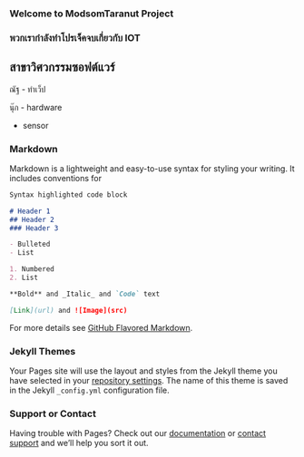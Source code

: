 ### Welcome to ModsomTaranut Project

### พวกเรากำลังทำโปรเจ็คจบเกี่ยวกับ IOT 
## สาขาวิศวกรรมซอฟต์แวร์

ณัฐ - ทำเว็ป

นุ๊ก - hardware
   - sensor


### Markdown

Markdown is a lightweight and easy-to-use syntax for styling your writing. It includes conventions for

```markdown
Syntax highlighted code block

# Header 1
## Header 2
### Header 3

- Bulleted
- List

1. Numbered
2. List

**Bold** and _Italic_ and `Code` text

[Link](url) and ![Image](src)
```

For more details see [GitHub Flavored Markdown](https://guides.github.com/features/mastering-markdown/).

### Jekyll Themes

Your Pages site will use the layout and styles from the Jekyll theme you have selected in your [repository settings](https://github.com/chaosnerd/modsomtaranut/settings). The name of this theme is saved in the Jekyll `_config.yml` configuration file.

### Support or Contact

Having trouble with Pages? Check out our [documentation](https://help.github.com/categories/github-pages-basics/) or [contact support](https://github.com/contact) and we’ll help you sort it out.
